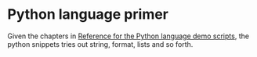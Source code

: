 # Python language primer
Given the chapters in [Reference for the Python language demo scripts](
https://docs.python.org/3/tutorial/), the python snippets tries out string, format, lists and so forth.
